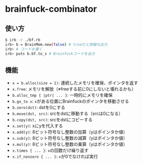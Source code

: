 # brainfuck-combinator

## 使い方

```bash
$ irb -r ./bf.rb
irb> b = BrainMem.new(false) # trueだと詳細な出力
irb> # コードを書く
irb> puts b.bf.to_s # Brainfuckコードを出力
```

## 機能

* `x = b.alloc(size = 1)`: 連続したメモリを確保、ポインタを返す
* `x.free`: メモリを解放（※freeする前に0にしないと壊れるかも）
* `b.alloc_tmp { |ptr| ... }`: 一時的にメモリを確保
* `b.go_to x`: `x`がある位置にBrainfuckのポインタを移動させる
* `b.zero(dst)`: dstを0にする
* `b.move(dst, src)`: srcをdstに移動する（srcは0になる）
* `b.copy(dst, src)`: srcをdstにコピーする
* `x.set(y)`: xにyを代入する
* `x.add(y)`: 8ビット符号なし整数の加算（yはポインタか値）
* `x.sub(y)`: 8ビット符号なし整数の減算（yはポインタか値）
* `x.mul(y)`: 8ビット符号なし整数の乗算（yはポインタか値）
* `x.times { ... }`: `x`の回数だけ繰り返す
* `x.if_nonzero { ... }`: `x`が0でなければ実行
